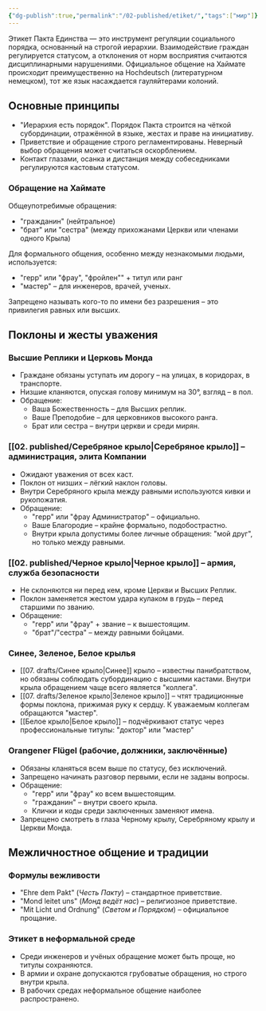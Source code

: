 ```yaml
---
{"dg-publish":true,"permalink":"/02-published/etiket/","tags":["мир"]}
---
```


Этикет Пакта Единства — это инструмент регуляции социального порядка, основанный на строгой иерархии. 
Взаимодействие граждан регулируется статусом, а отклонения от норм восприятия считаются дисциплинарными нарушениями. Официальное общение на Хаймате происходит преимущественно на Hochdeutsch (литературном немецком), тот же язык насаждается гауляйтерами колоний. 

## Основные принципы
- "Иерархия есть порядок". Порядок Пакта строится на чёткой субординации, отражённой в языке, жестах и праве на инициативу.
- Приветствие и обращение строго регламентированы. Неверный выбор обращения может считаться оскорблением.
- Контакт глазами, осанка и дистанция между собеседниками регулируются кастовым статусом.

### Обращение на Хаймате

Общеупотребимые обращения: 
- "гражданин" (нейтральное)
- "брат" или "сестра" (между прихожанами Церкви или членами одного Крыла)

Для формального общения, особенно между незнакомыми людьми, используется:
- "герр" или "фрау", "фройлен"" + титул или ранг
- "мастер" – для инженеров, врачей, ученых.

Запрещено называть кого-то по имени без разрешения – это привилегия равных или высших.

## Поклоны и жесты уважения

### Высшие Реплики и Церковь Монда

- Граждане обязаны уступать им дорогу – на улицах, в коридорах, в транспорте.
- Низшие кланяются, опуская голову минимум на 30°, взгляд – в пол.
- Обращение:
    - Ваша Божественность – для Высших реплик.
    - Ваше Преподобие – для церковников высокого ранга.
    - Брат или сестра – внутри церкви и среди мирян.

### [[02. published/Серебряное крыло\|Серебряное крыло]] – администрация, элита Компании
- Ожидают уважения от всех каст.
- Поклон от низших – лёгкий наклон головы.
- Внутри Серебряного крыла между равными используются кивки и рукопожатия.
- Обращение:
    - "герр" или "фрау Администратор" – официально.
    - Ваше Благородие – крайне формально, подобострастно.
    - Внутри крыла допустимы более личные обращения: "мой друг", но только между равными.

### [[02. published/Черное крыло\|Черное крыло]] – армия, служба безопасности
- Не склоняются ни перед кем, кроме Церкви и Высших Реплик.
- Поклон заменяется жестом удара кулаком в грудь – перед старшими по званию.
- Обращение:
    - "герр" или "фрау" + звание – к вышестоящим.
    - "брат"/"сестра" – между равными бойцами.

### Синее, Зеленое, Белое крылья

- [[07. drafts/Синее крыло\|Синее]] крыло – известны панибратством, но обязаны соблюдать субординацию с высшими кастами. Внутри крыла обращением чаще всего является "коллега".
- [[07. drafts/Зеленое крыло\|Зеленое крыло]] – чтят традиционные формы поклона, прижимая руку к сердцу. К уважаемым коллегам  обращаются "мастер".
- [[Белое крыло\|Белое крыло]] – подчёркивают статус через профессиональные титулы: "доктор" или "мастер"

### Orangener Flügel (рабочие, должники, заключённые)

- Обязаны кланяться всем выше по статусу, без исключений.
- Запрещено начинать разговор первыми, если не заданы вопросы.
- Обращение:
    - "герр" или "фрау" ко всем вышестоящим.
    - "гражданин" – внутри своего крыла.
    - Клички и коды среди заключенных заменяют имена.
- Запрещено смотреть в глаза Черному крылу, Серебряному крылу и Церкви Монда.
## Межличностное общение и традиции

### Формулы вежливости

- "Ehre dem Pakt" (*Честь Пакту*) – стандартное приветствие.
- "Mond leitet uns" (*Монд ведёт нас*) – религиозное приветствие.
- "Mit Licht und Ordnung" (*Светом и Порядком*) – официальное прощание.
### Этикет в неформальной среде
- Среди инженеров и учёных обращение может быть проще, но титулы сохраняются.
- В армии и охране допускаются грубоватые обращения, но строго внутри крыла.
- В рабочих средах неформальное общение наиболее распространено.